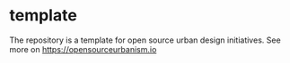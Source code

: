 # template
The repository is a template for open source urban design initiatives. See more on https://opensourceurbanism.io
